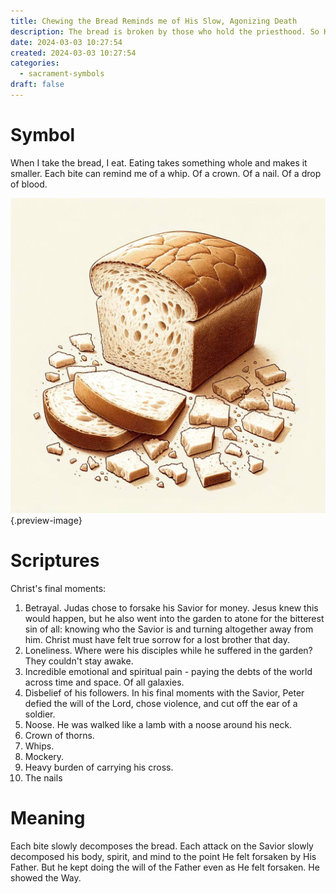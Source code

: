 ```yaml
---
title: Chewing the Bread Reminds me of His Slow, Agonizing Death
description: The bread is broken by those who hold the priesthood. So His body was broken, by unworthy enemies.
date: 2024-03-03 10:27:54
created: 2024-03-03 10:27:54
categories:
  - sacrament-symbols
draft: false
---
```

# Symbol

When I take the bread, I eat. Eating takes something whole and makes it smaller. Each bite can remind me of a whip. Of a crown. Of a nail. Of a drop of blood. 

![Broken bread](../img/dalle-broken-bread.jpeg){.preview-image}

# Scriptures

Christ's final moments:

1. Betrayal. Judas chose to forsake his Savior for money. Jesus knew this would happen, but he also went into the garden to atone for the bitterest sin of all: knowing who the Savior is and turning altogether away from him. Christ must have felt true sorrow for a lost brother that day. 
2. Loneliness. Where were his disciples while he suffered in the garden? They couldn't stay awake. 
3. Incredible emotional and spiritual pain - paying the debts of the world across time and space. Of all galaxies. 
4. Disbelief of his followers. In his final moments with the Savior, Peter defied the will of the Lord, chose violence, and cut off the ear of a soldier. 
5. Noose. He was walked like a lamb with a noose around his neck. 
6. Crown of thorns. 
7. Whips. 
8. Mockery. 
9. Heavy burden of carrying his cross. 
10. The nails

# Meaning

Each bite slowly decomposes the bread. Each attack on the Savior slowly decomposed his body, spirit, and mind to the point He felt forsaken by His Father. But he kept doing the will of the Father even as He felt forsaken. He showed the Way. 

